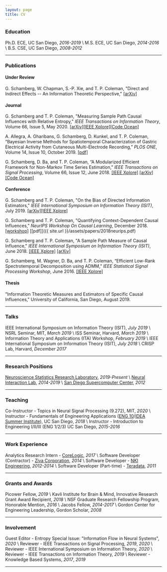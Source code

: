 ```yaml
---
layout: page
title: CV
---
```


### Education

Ph.D. ECE, UC San Diego, *2016-2019* \\
M.S. ECE, UC San Diego, *2014-2016* \\
B.S. CSE, UC San Diego, *2008-2012*

-----

### Publications

#### Under Review

G. Schamberg, W. Chapman, S.-P. Xie, and T. P. Coleman, "Direct and Indirect Effects -- An Information Theoretic Perspective," [[arXiv]](https://arxiv.org/abs/1912.10508)

#### Journal

G. Schamberg and T. P. Coleman, "Measuring Sample Path Causal Influences with Relative Entropy," *IEEE Transactions on Information Theory*, Volume 66, Issue 5, May 2020.
[[arXiv]](https://arxiv.org/abs/1810.05250)[[IEEE Xplore]](https://ieeexplore.ieee.org/document/8856271)[[Code Ocean]](https://codeocean.com/capsule/8353473/tree/v1)

A. Allegra, A. Gharibans, G. Schamberg, D. Kunkel, and T. P. Coleman, “Bayesian Inverse Methods for Spatiotemporal Characterization of Gastric Electrical Activity from Cutaneous Multi-Electrode Recording,” *PLOS ONE*, Volume 14, Issue 10, October 2019. [[pdf]](https://journals.plos.org/plosone/article/file?id=10.1371/journal.pone.0220315&type=printable)

G. Schamberg, D. Ba, and T. P. Coleman, “A Modularized Efficient Framework for
Non-Markov Time Series Estimation,” *IEEE Transactions on Signal Processing*, Volume 66, Issue 12, June 2018.
[[IEEE Xplore]](https://ieeexplore.ieee.org/document/8259364/)
[[arXiv]](https://arxiv.org/abs/1706.04685)
[[Code Ocean]](https://codeocean.com/2018/01/16/a-modularized-efficient-framework-for-non-markov-time-series-estimation/)

#### Conference

G. Schamberg and T. P. Coleman, "On the Bias of Directed Information Estimators," *IEEE International Symposium on Information Theory (ISIT)*, July 2019.
[[arXiv]](https://arxiv.org/abs/1902.00580)[[IEEE Xplore]](https://ieeexplore.ieee.org/document/8849531/)

G. Schamberg and T. P. Coleman, "Quantifying Context-Dependent Causal Influences," *NeurIPS Workshop On Causal Learning*, December 2018. [[workshop]](https://sites.google.com/view/nips2018causallearning/home) [[pdf]]({{ site.url }}/assets/papers/2018neurips.pdf)

G. Schamberg and T. P. Coleman, "A Sample Path Measure of Causal Influence," *IEEE International Symposium on Information Theory (ISIT)*, June 2018.
[[IEEE Xplore]](https://ieeexplore.ieee.org/document/8437627/)
[[arXiv]](https://arxiv.org/abs/1805.03333)

G. Schamberg, M. Wagner, D. Ba, and T. P. Coleman, “Efficient Low-Rank Spectrotemporal Decomposition using ADMM,” *IEEE Statistical Signal Processing Workshop*, June 2016.
[[IEEE Xplore]](http://ieeexplore.ieee.org/document/7551797/)

#### Thesis

"Information Theoretic Measures and Estimators of Specific Causal Influences," University of California, San Diego, August 2019.

-----

### Talks

IEEE International Symposium on Information Theory (ISIT), *July 2019* \\
NSRL Seminar, MIT, *March 2019* \\
ISS Seminar, Harvard, *March 2019* \\
Information Theory and Applications (ITA) Workshop, *February 2019* \\
IEEE International Symposium on Information Theory (ISIT), *July 2018* \\
CRISP Lab, Harvard, *December 2017*

-----
<!---
### Posters
IEEE North American School of Information Theory (NASIT), *July 2019* \\
Information Theory and Applications (ITA) Workshop, *February 2019* \\
NeurIPS Workshop on Causal Learning, *December 2018* \\
IEEE Statistical Signal Processing Workshop, *June 2016*


-----
--->
### Research Positions

[Neuroscience Statistics Research Laboratory](http://www.neurostat.mit.edu/), *2019-Present* \\
[Neural Interaction Lab](http://coleman.ucsd.edu/), *2014-2019* \\
[San Diego Supercomputer Center](http://www.sdsc.edu/), *2012*

-----

### Teaching

Co-Instructor - Topics in Neural Signal Processing (9.272), MIT, *2020* \\
Instructor - Fundamentals of Engineering Applications ([ENG 10](http://jacobsschool.ucsd.edu/idea/eng10/index.html)/[IDEA Summer Institute](http://jacobsschool.ucsd.edu/idea/programs/freshman_summer_institute.shtml)), UC San Diego, *2018* \\
Instructor - Introduction to Engineering I/II/III (ENG 1/2/3) UC San Diego, *2015-2016*

-----

### Work Experience

Analytics Research Intern - [CoreLogic](http://www.corelogic.com/products/loansafe-fraud-manager.aspx), *2017* \\
Software Developer (Contractor) - [Ziva Corporation](http://www.ziva-corp.com/), *2014* \\
Software Developer - [NKI Engineering](http://nkiconsulting.com/), *2012-2014* \\
Software Developer (Part-time) - [Teradata](http://www.teradata.com/), *2011*

-----
<!---
### Leadership Development and Experience

Mentor - Jacobs Undergraduate Mentoring Program (JUMP), *2017-2018* \\
Gordon Scholar - Gordon Center for Engineering Leadership, *2008-Present* \\
President/Captain - UCSD Ski & Snowboard Team, *2010-2012*

-----
--->
### Grants and Awards

Picower Fellow, *2019* \\
Kavli Institute for Brain & Mind, Innovative Research Grant Award Recipient, *2018* \\
NSF Graduate Research Fellowship Program, Honorable Mention, *2016* \\
Jacobs Fellow, *2014-2017* \\
Gordon Center for Engineering Leadership, Gordon Scholar, *2008*

-----

### Involvement

Guest Editor - Entropy Special Issue: "Information Flow in Neural Systems", *2020* \\
Reviewer - IEEE Transactions on Signal Processing, *2019*, *2020* \\
Reviewer - IEEE International Symposium on Information Theory, *2020* \\
Reviewer - IEEE Transactions on Information Theory, *2019* \\
Reviewer - Knowledge Based Systems, *2017*, *2019* 
<!--Session Co-Chair - Information Theory and Applications (ITA) Workshop, *2017*-->

-----